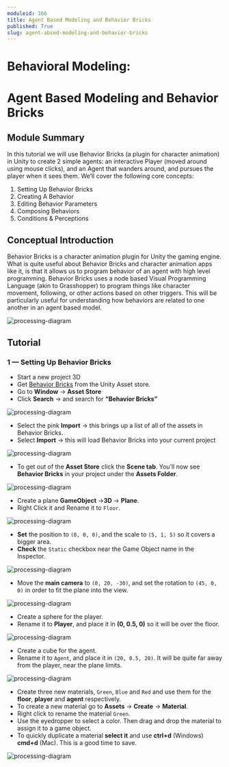 ```yaml
---
moduleid: 166
title: Agent Based Modeling and Behavior Bricks
published: True
slug: agent-absed-modeling-and-behavior-bricks
---
```


Behavioral Modeling:
===========================================

# Agent Based Modeling and Behavior Bricks
## Module Summary

In this tutorial we will use Behavior Bricks (a plugin for character animation) in Unity to create 2 simple agents: an interactive Player (moved around using mouse clicks), and an Agent that wanders around, and pursues the player when it sees them. We’ll cover the following core concepts:

1. Setting Up Behavior Bricks
2. Creating A Behavior
3. Editing Behavior Parameters
4. Composing Behaviors
5. Conditions & Perceptions


## Conceptual Introduction
Behavior Bricks is a character animation plugin for Unity the gaming engine.
What is quite useful about Behavior Bricks and character animation apps like it, is that it allows us to program behavior of an agent with high level programming. Behavior Bricks uses a node based Visual Programming Language (akin to Grasshopper) to program things like character movement, following, or other actions based on other triggers. This will be particularly useful for understanding how behaviors are related to one another in an agent based model.

![processing-diagram](images/webhook1-12.gif#img-full)


## Tutorial
### 1 — Setting Up Behavior Bricks
- Start a new project 3D
- Get [Behavior Bricks](http://bb.padaonegames.com/doku.php?id=start) from the Unity Asset store.
- Go to **Window** → **Asset Store**
- Click **Search** → and search for **“Behavior Bricks”**


![processing-diagram](images/webhook1-12.gif#img-full)

- Select the pink **Import** → this brings up a list of all of the assets in Behavior Bricks. 
- Select **Import** → this will load Behavior Bricks into your current project

![processing-diagram](images/webhook1-12.gif#img-full)

- To get out of the **Asset Store** click the **Scene tab**. You’ll now see **Behavior Bricks** in your project under the **Assets Folder**.

![processing-diagram](images/webhook1-12.gif#img-full)

- Create a plane **GameObject** →**3D** → **Plane**. 
- Right Click it and Rename it to `Floor`.

![processing-diagram](images/webhook1-12.gif#img-full)

- **Set** the position to `(0, 0, 0)`, and the scale to `(5, 1, 5)` so it covers a bigger area. 
- **Check** the `Static` checkbox near the Game Object name in the Inspector.

![processing-diagram](images/webhook1-12.gif#img-full)

- Move the **main camera** to `(0, 20, -30)`, and set the rotation to `(45, 0, 0)` in order to fit the plane into the view.

![processing-diagram](images/webhook1-12.gif#img-full)

- Create a sphere for the player. 
- Rename it to **Player**, and place it in **(0, 0.5, 0)** so it will be over the floor.

![processing-diagram](images/webhook1-12.gif#img-full)

- Create a cube for the agent. 
- Rename it to `Agent`, and place it in `(20, 0.5, 20)`. It will be quite far away from the player, near the plane limits.

![processing-diagram](images/webhook1-12.gif#img-full)

- Create three new materials, `Green`, `Blue` and `Red` and use them for the **floor**, **player** and **agent** respectively. 
- To create a new material go to **Assets** → **Create** → **Material**. 
- Right click to rename the material `Green`. 
- Use the eyedropper to select a color. Then drag and drop the material to assign it to a game object. 
- To quickly duplicate a material **select it** and use **ctrl+d** (Windows) **cmd+d** (Mac). This is a good time to save.

![processing-diagram](images/webhook1-12.gif#img-full)



